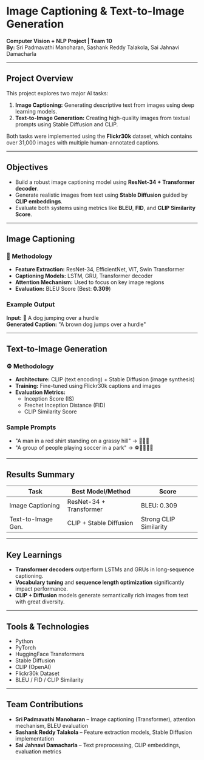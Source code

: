 # Image Captioning & Text-to-Image Generation  
**Computer Vision + NLP Project | Team 10**  
**By:** Sri Padmavathi Manoharan, Sashank Reddy Talakola, Sai Jahnavi Damacharla  

---

## Project Overview

This project explores two major AI tasks:
1. **Image Captioning:** Generating descriptive text from images using deep learning models.
2. **Text-to-Image Generation:** Creating high-quality images from textual prompts using Stable Diffusion and CLIP.

Both tasks were implemented using the **Flickr30k** dataset, which contains over 31,000 images with multiple human-annotated captions.

---

##  Objectives

- Build a robust image captioning model using **ResNet-34 + Transformer decoder**.
- Generate realistic images from text using **Stable Diffusion** guided by **CLIP embeddings**.
- Evaluate both systems using metrics like **BLEU**, **FID**, and **CLIP Similarity Score**.

---

##  Image Captioning

### 🔨 Methodology
- **Feature Extraction:** ResNet-34, EfficientNet, ViT, Swin Transformer
- **Captioning Models:** LSTM, GRU, Transformer decoder
- **Attention Mechanism:** Used to focus on key image regions
- **Evaluation:** BLEU Score (Best: **0.309**)

###  Example Output
**Input:** 🐶 A dog jumping over a hurdle  
**Generated Caption:** "A brown dog jumps over a hurdle"

---

##  Text-to-Image Generation

### ⚙️ Methodology
- **Architecture:** CLIP (text encoding) + Stable Diffusion (image synthesis)
- **Training:** Fine-tuned using Flickr30k captions and images
- **Evaluation Metrics:**  
  - Inception Score (IS)  
  - Frechet Inception Distance (FID)  
  - CLIP Similarity Score

### Sample Prompts
- "A man in a red shirt standing on a grassy hill" → 🧍‍♂️🌿  
- "A group of people playing soccer in a park" → ⚽🏃‍♀️🏃‍♂️

---

##  Results Summary

| Task                   | Best Model/Method       | Score     |
|------------------------|-------------------------|-----------|
| Image Captioning       | ResNet-34 + Transformer | BLEU: 0.309 |
| Text-to-Image Gen.     | CLIP + Stable Diffusion | Strong CLIP Similarity |

---

##  Key Learnings

- **Transformer decoders** outperform LSTMs and GRUs in long-sequence captioning.
- **Vocabulary tuning** and **sequence length optimization** significantly impact performance.
- **CLIP + Diffusion** models generate semantically rich images from text with great diversity.

---

## Tools & Technologies

- Python  
- PyTorch  
- HuggingFace Transformers  
- Stable Diffusion  
- CLIP (OpenAI)  
- Flickr30k Dataset  
- BLEU / FID / CLIP Similarity

---

## Team Contributions

- **Sri Padmavathi Manoharan** – Image captioning (Transformer), attention mechanism, BLEU evaluation  
- **Sashank Reddy Talakola** – Feature extraction models, Stable Diffusion implementation  
- **Sai Jahnavi Damacharla** – Text preprocessing, CLIP embeddings, evaluation metrics  

